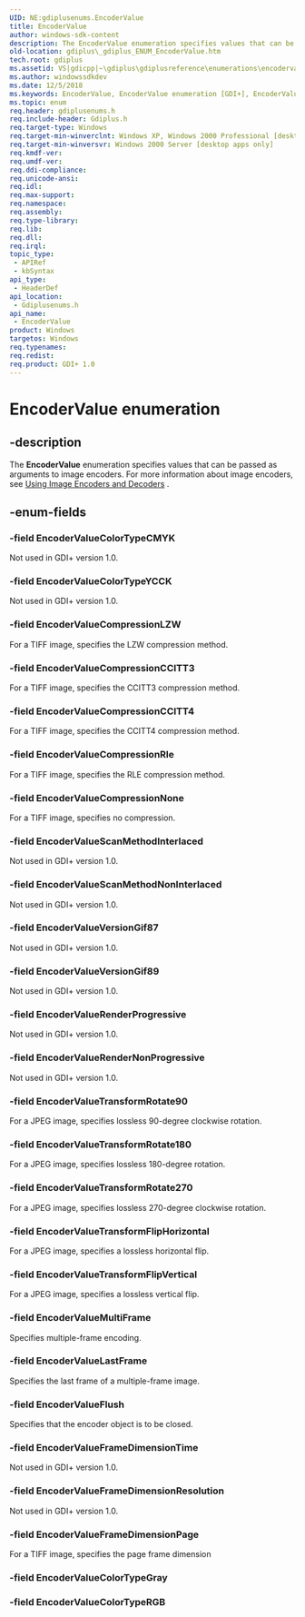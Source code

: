```yaml
---
UID: NE:gdiplusenums.EncoderValue
title: EncoderValue
author: windows-sdk-content
description: The EncoderValue enumeration specifies values that can be passed as arguments to image encoders. For more information about image encoders, see Using Image Encoders and Decoders .
old-location: gdiplus\_gdiplus_ENUM_EncoderValue.htm
tech.root: gdiplus
ms.assetid: VS|gdicpp|~\gdiplus\gdiplusreference\enumerations\encodervalue.htm
ms.author: windowssdkdev
ms.date: 12/5/2018
ms.keywords: EncoderValue, EncoderValue enumeration [GDI+], EncoderValueColorTypeCMYK, EncoderValueColorTypeYCCK, EncoderValueCompressionCCITT3, EncoderValueCompressionCCITT4, EncoderValueCompressionLZW, EncoderValueCompressionNone, EncoderValueCompressionRle, EncoderValueFlush, EncoderValueFrameDimensionPage, EncoderValueFrameDimensionResolution, EncoderValueFrameDimensionTime, EncoderValueLastFrame, EncoderValueMultiFrame, EncoderValueRenderNonProgressive, EncoderValueRenderProgressive, EncoderValueScanMethodInterlaced, EncoderValueScanMethodNonInterlaced, EncoderValueTransformFlipHorizontal, EncoderValueTransformFlipVertical, EncoderValueTransformRotate180, EncoderValueTransformRotate270, EncoderValueTransformRotate90, EncoderValueVersionGif87, EncoderValueVersionGif89, _gdiplus_ENUM_EncoderValue, gdiplus._gdiplus_ENUM_EncoderValue, gdiplusenums/EncoderValue, gdiplusenums/EncoderValueColorTypeCMYK, gdiplusenums/EncoderValueColorTypeYCCK, gdiplusenums/EncoderValueCompressionCCITT3, gdiplusenums/EncoderValueCompressionCCITT4, gdiplusenums/EncoderValueCompressionLZW, gdiplusenums/EncoderValueCompressionNone, gdiplusenums/EncoderValueCompressionRle, gdiplusenums/EncoderValueFlush, gdiplusenums/EncoderValueFrameDimensionPage, gdiplusenums/EncoderValueFrameDimensionResolution, gdiplusenums/EncoderValueFrameDimensionTime, gdiplusenums/EncoderValueLastFrame, gdiplusenums/EncoderValueMultiFrame, gdiplusenums/EncoderValueRenderNonProgressive, gdiplusenums/EncoderValueRenderProgressive, gdiplusenums/EncoderValueScanMethodInterlaced, gdiplusenums/EncoderValueScanMethodNonInterlaced, gdiplusenums/EncoderValueTransformFlipHorizontal, gdiplusenums/EncoderValueTransformFlipVertical, gdiplusenums/EncoderValueTransformRotate180, gdiplusenums/EncoderValueTransformRotate270, gdiplusenums/EncoderValueTransformRotate90, gdiplusenums/EncoderValueVersionGif87, gdiplusenums/EncoderValueVersionGif89
ms.topic: enum
req.header: gdiplusenums.h
req.include-header: Gdiplus.h
req.target-type: Windows
req.target-min-winverclnt: Windows XP, Windows 2000 Professional [desktop apps only]
req.target-min-winversvr: Windows 2000 Server [desktop apps only]
req.kmdf-ver: 
req.umdf-ver: 
req.ddi-compliance: 
req.unicode-ansi: 
req.idl: 
req.max-support: 
req.namespace: 
req.assembly: 
req.type-library: 
req.lib: 
req.dll: 
req.irql: 
topic_type:
 - APIRef
 - kbSyntax
api_type:
 - HeaderDef
api_location:
 - Gdiplusenums.h
api_name:
 - EncoderValue
product: Windows
targetos: Windows
req.typenames: 
req.redist: 
req.product: GDI+ 1.0
---
```


# EncoderValue enumeration


## -description


The <b>EncoderValue</b> enumeration specifies values that can be passed as arguments to image encoders. For more information about image encoders, see <a href="https://msdn.microsoft.com/en-us/library/ms533814(v=VS.85).aspx">Using Image Encoders and Decoders</a> .


## -enum-fields




### -field EncoderValueColorTypeCMYK

Not used in GDI+ version 1.0. 


### -field EncoderValueColorTypeYCCK

Not used in GDI+ version 1.0. 


### -field EncoderValueCompressionLZW

For a TIFF image, specifies the LZW compression method. 


### -field EncoderValueCompressionCCITT3

For a TIFF image, specifies the CCITT3 compression method. 


### -field EncoderValueCompressionCCITT4

For a TIFF image, specifies the CCITT4 compression method. 


### -field EncoderValueCompressionRle

For a TIFF image, specifies the RLE compression method. 


### -field EncoderValueCompressionNone

For a TIFF image, specifies no compression. 


### -field EncoderValueScanMethodInterlaced

Not used in GDI+ version 1.0. 


### -field EncoderValueScanMethodNonInterlaced

Not used in GDI+ version 1.0. 


### -field EncoderValueVersionGif87

Not used in GDI+ version 1.0. 


### -field EncoderValueVersionGif89

Not used in GDI+ version 1.0. 


### -field EncoderValueRenderProgressive

Not used in GDI+ version 1.0. 


### -field EncoderValueRenderNonProgressive

Not used in GDI+ version 1.0. 


### -field EncoderValueTransformRotate90

For a JPEG image, specifies lossless 90-degree clockwise rotation. 


### -field EncoderValueTransformRotate180

For a JPEG image, specifies lossless 180-degree rotation. 


### -field EncoderValueTransformRotate270

For a JPEG image, specifies lossless 270-degree clockwise rotation. 


### -field EncoderValueTransformFlipHorizontal

For a JPEG image, specifies a lossless horizontal flip. 


### -field EncoderValueTransformFlipVertical

For a JPEG image, specifies a lossless vertical flip. 


### -field EncoderValueMultiFrame

Specifies multiple-frame encoding. 


### -field EncoderValueLastFrame

Specifies the last frame of a multiple-frame image. 


### -field EncoderValueFlush

Specifies that the encoder object is to be closed. 


### -field EncoderValueFrameDimensionTime

Not used in GDI+ version 1.0. 


### -field EncoderValueFrameDimensionResolution

Not used in GDI+ version 1.0. 


### -field EncoderValueFrameDimensionPage

For a TIFF image, specifies the page frame dimension 


### -field EncoderValueColorTypeGray


### -field EncoderValueColorTypeRGB



